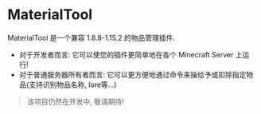 # MaterialTool
MaterialTool 是一个兼容 1.8.8-1.15.2 的物品管理插件.
* 对于开发者而言: 它可以使您的插件更简单地在各个  Minecraft Server 上运行!
* 对于普通服务器所有者而言: 它可以更方便地通过命令来操给予或扣除指定物品(支持识别物品名称, lore等...)

> 该项目仍然在开发中, 敬请期待!
